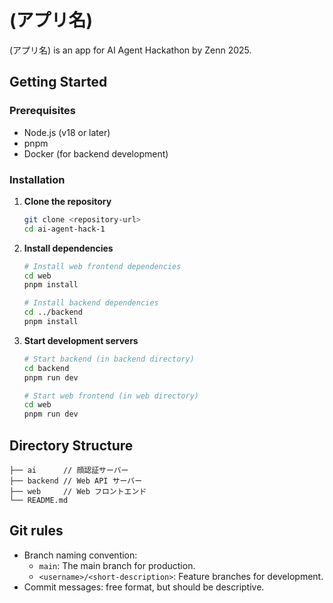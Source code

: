 # (アプリ名)
(アプリ名) is an app for AI Agent Hackathon by Zenn 2025.

## Getting Started

### Prerequisites
- Node.js (v18 or later)
- pnpm
- Docker (for backend development)

### Installation

1. **Clone the repository**
   ```bash
   git clone <repository-url>
   cd ai-agent-hack-1
   ```

2. **Install dependencies**
   ```bash
   # Install web frontend dependencies
   cd web
   pnpm install
   
   # Install backend dependencies
   cd ../backend
   pnpm install
   ```

3. **Start development servers**
   ```bash
   # Start backend (in backend directory)
   cd backend
   pnpm run dev
   
   # Start web frontend (in web directory)
   cd web
   pnpm run dev
   ```

## Directory Structure
```
├── ai      // 顔認証サーバー
├── backend // Web API サーバー
├── web     // Web フロントエンド
└── README.md
```

## Git rules
- Branch naming convention:
  - `main`: The main branch for production.
  - `<username>/<short-description>`: Feature branches for development.
- Commit messages: free format, but should be descriptive.